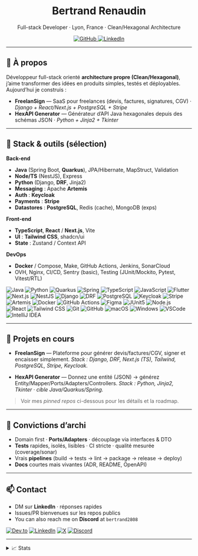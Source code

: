 <!-- Profile README — Bertrand Renaudin -->
<h1 align="center">Bertrand Renaudin</h1>
<p align="center">
  Full-stack Developer · Lyon, France · Clean/Hexagonal Architecture
</p>

<p align="center">
  <a href="https://github.com/Bertrand2808">
    <img alt="GitHub" src="https://img.shields.io/badge/GitHub-@Bertrand2808-181717?style=flat&logo=github&logoColor=white">
  </a>
  <a href="https://www.linkedin.com/in/bertrand-renaudin">
    <img alt="LinkedIn" src="https://img.shields.io/badge/LinkedIn-bertrand--renaudin-0A66C2?style=flat&logo=linkedin&logoColor=white">
  </a>
</p>

---

## 👋 À propos
Développeur full-stack orienté **architecture propre (Clean/Hexagonal)**, j’aime transformer des idées en produits simples, testés et déployables.
Aujourd’hui je construis :
- **FreelanSign** — SaaS pour freelances (devis, factures, signatures, CGV) · *Django + React/Next.js + PostgreSQL + Stripe*
- **HexAPI Generator** — Générateur d’API Java hexagonales depuis des schémas JSON · *Python + Jinja2 + Tkinter*

---

## 🧰 Stack & outils (sélection)

**Back-end**
- **Java** (Spring Boot, **Quarkus**), JPA/Hibernate, MapStruct, Validation
- **Node/TS** (NestJS), Express
- **Python** (Django, **DRF**, Jinja2)
- **Messaging** : Apache **Artemis**
- **Auth** : **Keycloak**
- **Payments** : **Stripe**
- **Datastores** : **PostgreSQL**, Redis (cache), MongoDB (exps)

**Front-end**
- **TypeScript**, **React** / **Next.js**, Vite
- **UI** : **Tailwind CSS**, shadcn/ui
- **State** : Zustand / Context API

**DevOps**
- **Docker** / Compose, Make, GitHub Actions, Jenkins, SonarCloud
- OVH, Nginx, CI/CD, Sentry (basic), Testing (JUnit/Mockito, Pytest, Vitest/RTL)

<p>
  <img alt="Java" src="https://img.shields.io/badge/Java-ED8B00?style=flat&logo=openjdk&logoColor=white">
  <img alt="Python" src="https://img.shields.io/badge/Python-3776AB?logo=python&logoColor=fff">
  <img alt="Quarkus" src="https://img.shields.io/badge/Quarkus-4695EB?style=flat&logo=quarkus&logoColor=white">
  <img alt="Spring" src="https://img.shields.io/badge/Spring-6DB33F?style=flat&logo=spring&logoColor=white">
  <img alt="TypeScript" src="https://img.shields.io/badge/TypeScript-3178C6?style=flat&logo=typescript&logoColor=white">
  <img alt="JavaScript" src="https://img.shields.io/badge/JavaScript-F7DF1E?logo=javascript&logoColor=white">
  <img alt="Flutter" src="https://img.shields.io/badge/Flutter-02569B?logo=flutter&logoColor=fff">
  <img alt="Next.js" src="https://img.shields.io/badge/Next.js-000000?style=flat&logo=nextdotjs&logoColor=white">
  <img alt="NestJS" src="https://img.shields.io/badge/NestJS-E0234E?style=flat&logo=nestjs&logoColor=white">
  <img alt="Django" src="https://img.shields.io/badge/Django-0C4B33?style=flat&logo=django&logoColor=white">
  <img alt="DRF" src="https://img.shields.io/badge/DRF-092E20?style=flat&logo=django&logoColor=white">
  <img alt="PostgreSQL" src="https://img.shields.io/badge/PostgreSQL-4169E1?style=flat&logo=postgresql&logoColor=white">
  <img alt="Keycloak" src="https://img.shields.io/badge/Keycloak-4D4D4D?style=flat&logo=keycloak&logoColor=white">
  <img alt="Stripe" src="https://img.shields.io/badge/Stripe-635BFF?style=flat&logo=stripe&logoColor=white">
  <img alt="Artemis" src="https://img.shields.io/badge/Apache%20Artemis-D22128?style=flat&logo=apache&logoColor=white">
  <img alt="Docker" src="https://img.shields.io/badge/Docker-2496ED?style=flat&logo=docker&logoColor=white">
  <img alt="GitHub Actions" src="https://img.shields.io/badge/GitHub%20Actions-2088FF?style=flat&logo=githubactions&logoColor=white">
  <img alt="Figma" src="https://img.shields.io/badge/Figma-F24E1E?logo=figma&logoColor=white">
  <img alt="JUnit5" src="https://img.shields.io/badge/JUnit5-C21325?logo=junit5&logoColor=fff">
  <img alt="Node.js" src="https://img.shields.io/badge/Node.js-6DA55F?logo=node.js&logoColor=white">
  <img alt="React" src="https://img.shields.io/badge/React-%2320232a.svg?logo=react&logoColor=%2361DAFB">
  <img alt="Tailwind CSS" src="https://img.shields.io/badge/Tailwind%20CSS-06B6D4?logo=tailwindcss&logoColor=white">
  <img alt="Git" src="https://img.shields.io/badge/Git-F05032?logo=git&logoColor=white">
  <img alt="GitHub" src="https://img.shields.io/badge/GitHub-181717?logo=github&logoColor=white">
  <img alt="macOS" src="https://img.shields.io/badge/macOS-000000?logo=macos&logoColor=white">
  <img alt="Windows" src="https://img.shields.io/badge/Windows-0078D6?logo=windows&logoColor=white">
  <img alt="VSCode" src="https://img.shields.io/badge/VSCode-0078D6?logo=visualstudiocode&logoColor=white">
  <img alt="IntelliJ IDEA" src="https://img.shields.io/badge/IntelliJ%20IDEA-000000?logo=intellijidea&logoColor=white">


</p>

---

## 🚀 Projets en cours
- **FreelanSign** — Plateforme pour générer devis/factures/CGV, signer et encaisser simplement.
  _Stack : Django, DRF, Next.js (TS), Tailwind, PostgreSQL, Stripe, Keycloak._

- **HexAPI Generator** — Donnez une entité (JSON) → générez Entity/Mapper/Ports/Adapters/Controllers.
  _Stack : Python, Jinja2, Tkinter · cible Java/Quarkus/Spring._

> Voir mes *pinned repos* ci-dessous pour les détails et la roadmap.

---

## 📐 Convictions d’archi
- Domain first · **Ports/Adapters** · découplage via interfaces & DTO
- **Tests** rapides, isolés, lisibles · CI stricte · qualité mesurée (coverage/sonar)
- Vrais **pipelines** (build → tests → lint → package → release → deploy)
- **Docs** courtes mais vivantes (ADR, README, OpenAPI)

---

## 📫 Contact
- DM sur **LinkedIn** · réponses rapides
- Issues/PR bienvenues sur les repos publics
- You can also reach me on **Discord** at `bertrand2808`

[![Dev.to](https://img.shields.io/badge/Dev.to-0A0A0A?logo=devdotto&logoColor=white)](https://dev.to/bertrandr_dev)
[![LinkedIn](https://custom-icon-badges.demolab.com/badge/LinkedIn-0A66C2?logo=linkedin-white&logoColor=fff)](https://www.linkedin.com/in/bertrand-renaudin)
[![X](https://img.shields.io/badge/X-%23000000.svg?logo=X&logoColor=white)](https://x.com/bertrand_dev)
[![Discord](https://img.shields.io/badge/Discord-5865F2?logo=discord&logoColor=white)](https://discord.com/users/bertrand2808)

---

<details>
  <summary>📈 Stats</summary>
  <br>
  <p>
    <img src="https://github-readme-stats.vercel.app/api?username=Bertrand2808&show_icons=true&hide_title=true&hide_rank=true&include_all_commits=true&count_private=true" height="140" />
    <img src="https://github-readme-stats.vercel.app/api/top-langs/?username=Bertrand2808&layout=compact&hide_title=true" height="140" />
  </p>
</details>
